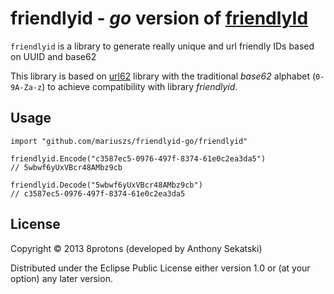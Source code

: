 # friendlyid - _go_ version of [friendlyId](https://github.com/Devskiller/friendly-id) 

`friendlyid` is a library to generate really unique and url friendly IDs
based on UUID and base62

This library is based on [url62](https://github.com/antonsekatskii/url62-go)  library with the traditional _base62_ alphabet (`0-9A-Za-z`) to achieve  compatibility with library _friendlyid_.

## Usage

```
import "github.com/mariuszs/friendlyid-go/friendlyid"

friendlyid.Encode("c3587ec5-0976-497f-8374-61e0c2ea3da5")
// 5wbwf6yUxVBcr48AMbz9cb

friendlyid.Decode("5wbwf6yUxVBcr48AMbz9cb")
// c3587ec5-0976-497f-8374-61e0c2ea3da5
```

## License

Copyright © 2013 8protons (developed by Anthony Sekatski)

Distributed under the Eclipse Public License either version 1.0 or (at
your option) any later version.
